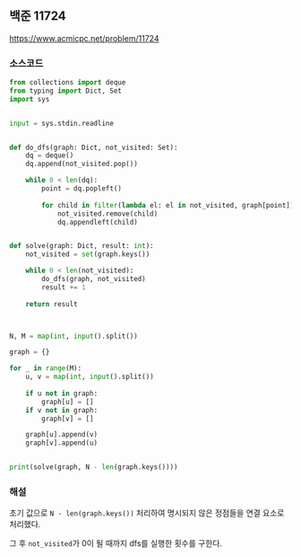 ## 백준 11724
https://www.acmicpc.net/problem/11724

### 소스코드
```py
from collections import deque
from typing import Dict, Set
import sys


input = sys.stdin.readline


def do_dfs(graph: Dict, not_visited: Set):
    dq = deque()
    dq.append(not_visited.pop())

    while 0 < len(dq):
        point = dq.popleft()
        
        for child in filter(lambda el: el in not_visited, graph[point]):
            not_visited.remove(child)
            dq.appendleft(child)


def solve(graph: Dict, result: int):
    not_visited = set(graph.keys())

    while 0 < len(not_visited):
        do_dfs(graph, not_visited)
        result += 1
    
    return result



N, M = map(int, input().split())

graph = {}

for _ in range(M):
    u, v = map(int, input().split())
    
    if u not in graph:
        graph[u] = []
    if v not in graph:
        graph[v] = []

    graph[u].append(v)
    graph[v].append(u)


print(solve(graph, N - len(graph.keys())))
```

### 해설
초기 값으로 `N - len(graph.keys())` 처리하여 명시되지 않은 정점들을 연결 요소로 처리했다.

그 후 `not_visited`가 0이 될 때까지 dfs를 실행한 횟수를 구한다.
